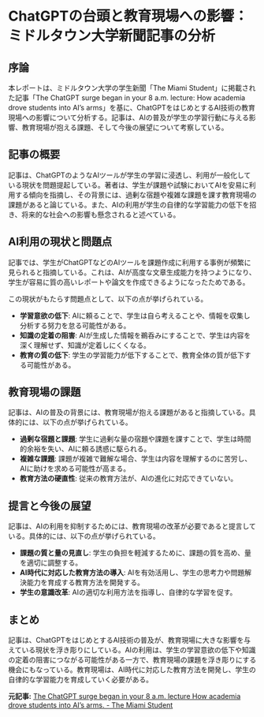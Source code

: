 # ChatGPTの台頭と教育現場への影響：ミドルタウン大学新聞記事の分析

## 序論

本レポートは、ミドルタウン大学の学生新聞「The Miami Student」に掲載された記事「The ChatGPT surge began in your 8 a.m. lecture: How academia drove students into AI’s arms」を基に、ChatGPTをはじめとするAI技術の教育現場への影響について分析する。記事は、AIの普及が学生の学習行動に与える影響、教育現場が抱える課題、そして今後の展望について考察している。

## 記事の概要

記事は、ChatGPTのようなAIツールが学生の学習に浸透し、利用が一般化している現状を問題提起している。著者は、学生が課題や試験においてAIを安易に利用する傾向を指摘し、その背景には、過剰な宿題や複雑な課題を課す教育現場の課題があると論じている。また、AIの利用が学生の自律的な学習能力の低下を招き、将来的な社会への影響も懸念されると述べている。

## AI利用の現状と問題点

記事では、学生がChatGPTなどのAIツールを課題作成に利用する事例が頻繁に見られると指摘している。これは、AIが高度な文章生成能力を持つようになり、学生が容易に質の高いレポートや論文を作成できるようになったためである。

この現状がもたらす問題点として、以下の点が挙げられている。

* **学習意欲の低下**: AIに頼ることで、学生は自ら考えることや、情報を収集し分析する努力を怠る可能性がある。
* **知識の定着の阻害**: AIが生成した情報を鵜呑みにすることで、学生は内容を深く理解せず、知識が定着しにくくなる。
* **教育の質の低下**: 学生の学習能力が低下することで、教育全体の質が低下する可能性がある。

## 教育現場の課題

記事は、AIの普及の背景には、教育現場が抱える課題があると指摘している。具体的には、以下の点が挙げられている。

* **過剰な宿題と課題**: 学生に過剰な量の宿題や課題を課すことで、学生は時間的余裕を失い、AIに頼る誘惑に駆られる。
* **複雑な課題**: 課題が複雑で難解な場合、学生は内容を理解するのに苦労し、AIに助けを求める可能性が高まる。
* **教育方法の硬直性**: 従来の教育方法が、AIの進化に対応できていない。

## 提言と今後の展望

記事は、AIの利用を抑制するためには、教育現場の改革が必要であると提言している。具体的には、以下の点が挙げられている。

* **課題の質と量の見直し**: 学生の負担を軽減するために、課題の質を高め、量を適切に調整する。
* **AI時代に対応した教育方法の導入**: AIを有効活用し、学生の思考力や問題解決能力を育成する教育方法を開発する。
* **学生の意識改革**: AIの適切な利用方法を指導し、自律的な学習を促す。

## まとめ

記事は、ChatGPTをはじめとするAI技術の普及が、教育現場に大きな影響を与えている現状を浮き彫りにしている。AIの利用は、学生の学習意欲の低下や知識の定着の阻害につながる可能性がある一方で、教育現場の課題を浮き彫りにする機会にもなっている。教育現場は、AI時代に対応した教育方法を開発し、学生の自律的な学習能力を育成していく必要がある。



**元記事:** [The ChatGPT surge began in your 8 a.m. lecture How academia drove students into AI’s arms. - The Miami Student](https://www.miamistudent.net/article/2025/04/chatgpt-college-ai?ct=content_open&cv=cbox_featured)